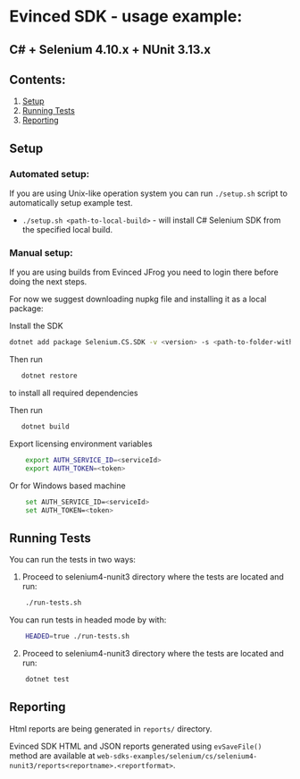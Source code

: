 # Evinced SDK - usage example:
## C# + Selenium 4.10.x + NUnit 3.13.x

## Contents:
1. [Setup](#setup)
2. [Running Tests](#running-tests)
3. [Reporting](#reporting)


## Setup

### Automated setup:

If you are using Unix-like operation system you can run `./setup.sh` script to automatically setup example test.

* `./setup.sh <path-to-local-build>` - will install C# Selenium SDK from the specified local build.


### Manual setup:

If you are using builds from Evinced JFrog you need to login there before doing the next steps.

For now we suggest downloading nupkg file and installing it as a local package:

Install the SDK
```bash
dotnet add package Selenium.CS.SDK -v <version> -s <path-to-folder-with-nupkg-file>
```

Then run
```bash
   dotnet restore
```
to install all required dependencies

Then run
```bash
   dotnet build
```

Export licensing environment variables
```bash
    export AUTH_SERVICE_ID=<serviceId>
    export AUTH_TOKEN=<token>
```

Or for Windows based machine
```bash
    set AUTH_SERVICE_ID=<serviceId>
    set AUTH_TOKEN=<token>
```

## Running Tests

You can run the tests in two ways:

1. Proceed to selenium4-nunit3 directory where the tests are located and run:
```bash
    ./run-tests.sh
```
You can run tests in headed mode by with:
```bash
    HEADED=true ./run-tests.sh
```

2. Proceed to selenium4-nunit3 directory where the tests are located and run:
```bash
    dotnet test
```

## Reporting

Html reports are being generated in `reports/` directory.

Evinced SDK HTML and JSON reports generated using `evSaveFile()` method are available at `web-sdks-examples/selenium/cs/selenium4-nunit3/reports<reportname>.<reportformat>`.

